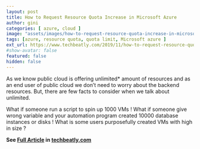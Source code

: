 ```yaml
---
layout: post
title: How to Request Resource Quota Increase in Microsoft Azure
author: gini
categories: [ azure, cloud ]
image: "assets/images/how-to-request-resource-quota-increase-in-microsoft-azure.jpg"
tags: [azure, resource quota, quota limit, Microsoft azure ]
ext_url: https://www.techbeatly.com/2019/11/how-to-request-resource-quota-increase-in-microsoft-azure.html
#show-avatar: false
featured: false
hidden: false
---
```


As we know public cloud is offering unlimited* amount of resources and as an end user of public cloud we don’t need to worry about the backend resources. But, there are few facts to consider when we talk about unlimited.

What if someone run a script to spin up 1000 VMs !
What if someone give wrong variable and your automation program created 10000 database instances or disks !
What is some users purposefully created VMs with high in size ?

**See [Full Article](https://www.techbeatly.com/2019/11/how-to-request-resource-quota-increase-in-microsoft-azure.html) in [techbeatly.com](https://www.techbeatly.com)**
